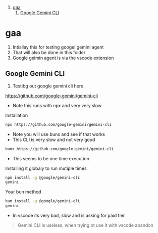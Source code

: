 1. [gaa](#gaa)
   1. [Google Gemini CLI](#google-gemini-cli)

# gaa

1. Intiallay this for testing googel gemini agent
2. That will also be done in this folder
3. Google geimin agent is via the vscode extension

## Google Gemini CLI

1. Testibg out google gemini cli here

https://github.com/google-gemini/gemini-cli

- Note this runs with npx and very very slow

Installation

```sh
npx https://github.com/google-gemini/gemini-cli
```

- Note you will use bunx and see if that works
- This CLI is very slow and not very good

```sh
bunx https://github.com/google-gemini/gemini-cli
```

- This seems to be one time execution

Installing it globaly to run mutiple times

```sh
npm install -g @google/gemini-cli
gemini
```

Your bun method

```sh
bun install -g @google/gemini-cli
gemini
```

- In vscode its very bad, slow and is asking for paid tier

> Gemini CLI is useless, when trying ot use it with vscode abandon
